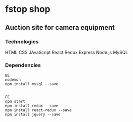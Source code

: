 # fstop shop
## Auction site for camera equipment 

### Technologies 
HTML
CSS
JAvaScript
React
Redux
Express
Node.js
MySQL


### Dependencies 
```
BE
nodemon
npm install mysql --save


FE
npm start
npm install redux --save
npm install react-redux --save
npm install jquery --save
```